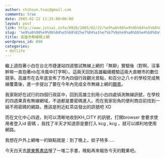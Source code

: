 ```yaml
---
author: chihsun.tsai@gmail.com
comments: true
date: 2005-02-22 11:25:00+00:00
layout: post
link: http://www.jxtsai.info/0928/2005/02/22/%e9%ab%98%e9%9b%84%e5%b8%82%e7%84%a1%e7%b7%9a%e9%a0%bb%e4%b8%8a%e7%b6%b2/
slug: '%e9%ab%98%e9%9b%84%e5%b8%82%e7%84%a1%e7%b7%9a%e9%a0%bb%e4%b8%8a%e7%b6%b2'
title: 高雄市無線頻上網
wordpress_id: 898
categories:
- dotlife
---
```


繼上週抱著小白在台北市捷運站四週嘗試無線上網的「無聊」實驗後（對啊，沒事幹嘛一直抱著nb在冷風中打字啊）。這兩天回到高雄繼續體驗這兩大直轄市的數位競爭。高雄市在去年底宣佈了市內四個行政觀光景點，和百分之八十的學校完成無線覆蓋後，進一步提出了要在今年內完成全市無線上網的[願景](http://www.gov.tw/PUBLIC/view.php3?id=86908&sub=60&main=GOVNEWS)。  
  
我家剛好在試行的四個行政區中，回到高雄立刻用小白四處偵測無線訊號，在學校的四週果真有無線網域，不過都是要密碼進入。而在我家街角的便利商店前找到一組不用密碼的網路，應該是附近紅茶店發出的訊號吧 XD  
  
而在文化中心四週，則可以清晰地收到KH_CITY 的訊號，打開browser 會要求使用者登入id 密碼 ，我找了半天才知道原是要打入 kcg , kcg ，就可以順利地使用網路。  
  
我想在戶外上網唯一的缺點就是：到了晚上，蚊子特多.....  
  
今天白天去[屏東舊書店](http://www.ylib.com/bid/oldstore/storearea.asp?Area=5&page=5)搜了一堆二手書，晚點再來報告今天的戰果吧。
